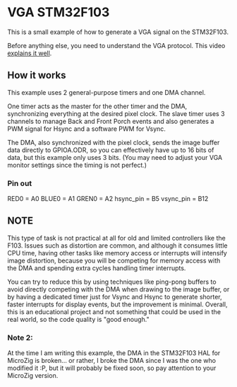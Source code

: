 # VGA STM32F103 
This is a small example of how to generate a VGA signal on the STM32F103.

Before anything else, you need to understand the VGA protocol. This video [explains it well](linkaqui).

## How it works
This example uses 2 general-purpose timers and one DMA channel.

One timer acts as the master for the other timer and the DMA, synchronizing everything at the desired pixel clock.
The slave timer uses 3 channels to manage Back and Front Porch events and also generates a PWM signal for Hsync and a software PWM for Vsync.

The DMA, also synchronized with the pixel clock, sends the image buffer data directly to GPIOA.ODR, so you can effectively have up to 16 bits of data, but this example only uses 3 bits.
(You may need to adjust your VGA monitor settings since the timing is not perfect.)

### Pin out

RED0 = A0
BLUE0 = A1
GREN0 = A2
hsync_pin = B5
vsync_pin = B12

## NOTE
This type of task is not practical at all for old and limited controllers like the F103. Issues such as distortion are common, and although it consumes little CPU time, having other tasks like memory access or interrupts will intensify image distortion, because you will be competing for memory access with the DMA and spending extra cycles handling timer interrupts.

You can try to reduce this by using techniques like ping-pong buffers to avoid directly competing with the DMA when drawing to the image buffer, or by having a dedicated timer just for Vsync and Hsync to generate shorter, faster interrupts for display events, but the improvement is minimal. Overall, this is an educational project and not something that could be used in the real world, so the code quality is "good enough."

### Note 2:
At the time I am writing this example, the DMA in the STM32F103 HAL for MicroZig is broken... or rather, I broke the DMA since I was the one who modified it :P, but it will probably be fixed soon, so pay attention to your MicroZig version.